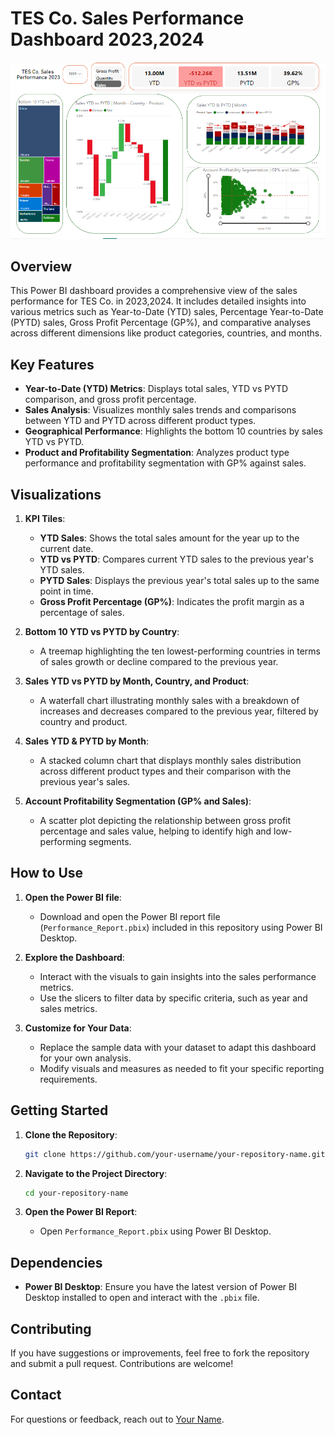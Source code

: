 
# TES Co. Sales Performance Dashboard 2023,2024

![Dashboard Screenshot](https://github.com/Somia-Abdelsater/Performance-Report/blob/main/Dashboard.png)

## Overview

This Power BI dashboard provides a comprehensive view of the sales performance for TES Co. in 2023,2024. It includes detailed insights into various metrics such as Year-to-Date (YTD) sales, Percentage Year-to-Date (PYTD) sales, Gross Profit Percentage (GP%), and comparative analyses across different dimensions like product categories, countries, and months.

## Key Features

- **Year-to-Date (YTD) Metrics**: Displays total sales, YTD vs PYTD comparison, and gross profit percentage.
- **Sales Analysis**: Visualizes monthly sales trends and comparisons between YTD and PYTD across different product types.
- **Geographical Performance**: Highlights the bottom 10 countries by sales YTD vs PYTD.
- **Product and Profitability Segmentation**: Analyzes product type performance and profitability segmentation with GP% against sales.

## Visualizations

1. **KPI Tiles**:
   - **YTD Sales**: Shows the total sales amount for the year up to the current date.
   - **YTD vs PYTD**: Compares current YTD sales to the previous year's YTD sales.
   - **PYTD Sales**: Displays the previous year's total sales up to the same point in time.
   - **Gross Profit Percentage (GP%)**: Indicates the profit margin as a percentage of sales.

2. **Bottom 10 YTD vs PYTD by Country**:
   - A treemap highlighting the ten lowest-performing countries in terms of sales growth or decline compared to the previous year.

3. **Sales YTD vs PYTD by Month, Country, and Product**:
   - A waterfall chart illustrating monthly sales with a breakdown of increases and decreases compared to the previous year, filtered by country and product.

4. **Sales YTD & PYTD by Month**:
   - A stacked column chart that displays monthly sales distribution across different product types and their comparison with the previous year's sales.

5. **Account Profitability Segmentation (GP% and Sales)**:
   - A scatter plot depicting the relationship between gross profit percentage and sales value, helping to identify high and low-performing segments.

## How to Use

1. **Open the Power BI file**:
   - Download and open the Power BI report file (`Performance_Report.pbix`) included in this repository using Power BI Desktop.

2. **Explore the Dashboard**:
   - Interact with the visuals to gain insights into the sales performance metrics.
   - Use the slicers to filter data by specific criteria, such as year and sales metrics.

3. **Customize for Your Data**:
   - Replace the sample data with your dataset to adapt this dashboard for your own analysis.
   - Modify visuals and measures as needed to fit your specific reporting requirements.

## Getting Started

1. **Clone the Repository**:
   ```bash
   git clone https://github.com/your-username/your-repository-name.git
   ```

2. **Navigate to the Project Directory**:
   ```bash
   cd your-repository-name
   ```

3. **Open the Power BI Report**:
   - Open `Performance_Report.pbix` using Power BI Desktop.

## Dependencies

- **Power BI Desktop**: Ensure you have the latest version of Power BI Desktop installed to open and interact with the `.pbix` file.

## Contributing

If you have suggestions or improvements, feel free to fork the repository and submit a pull request. Contributions are welcome!

## Contact

For questions or feedback, reach out to [Your Name](mailto:SomiaAbdelsater@gmail.com).
